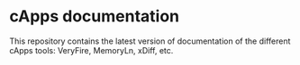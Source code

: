 # cApps documentation

This repository contains the latest version of documentation of the different cApps tools: VeryFire, MemoryLn, xDiff, etc.
